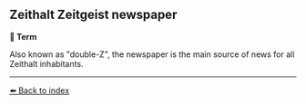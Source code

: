 ## Zeithalt Zeitgeist newspaper

**📑 Term**

Also known as "double-Z", the newspaper is the main source of news for all Zeithalt inhabitants.


----------
[⬅️ Back to index](/index.md#fad0_s)